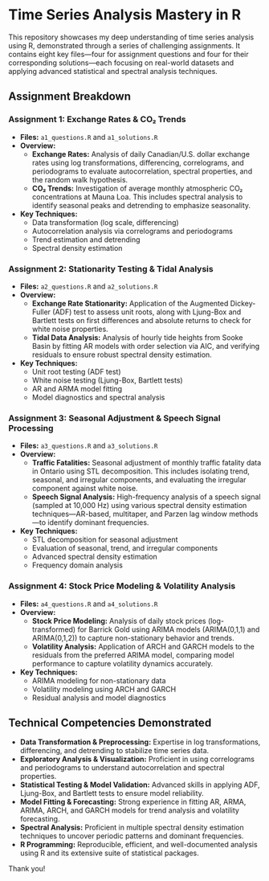# Time Series Analysis Mastery in R

This repository showcases my deep understanding of time series analysis using R, demonstrated through a series of challenging assignments. It contains eight key files—four for assignment questions and four for their corresponding solutions—each focusing on real-world datasets and applying advanced statistical and spectral analysis techniques.


## Assignment Breakdown

### **Assignment 1: Exchange Rates & CO₂ Trends**
- **Files:** `a1_questions.R` and `a1_solutions.R`
- **Overview:**  
  - **Exchange Rates:** Analysis of daily Canadian/U.S. dollar exchange rates using log transformations, differencing, correlograms, and periodograms to evaluate autocorrelation, spectral properties, and the random walk hypothesis.
  - **CO₂ Trends:** Investigation of average monthly atmospheric CO₂ concentrations at Mauna Loa. This includes spectral analysis to identify seasonal peaks and detrending to emphasize seasonality.
- **Key Techniques:**  
  - Data transformation (log scale, differencing)  
  - Autocorrelation analysis via correlograms and periodograms  
  - Trend estimation and detrending  
  - Spectral density estimation

### **Assignment 2: Stationarity Testing & Tidal Analysis**
- **Files:** `a2_questions.R` and `a2_solutions.R`
- **Overview:**  
  - **Exchange Rate Stationarity:** Application of the Augmented Dickey-Fuller (ADF) test to assess unit roots, along with Ljung-Box and Bartlett tests on first differences and absolute returns to check for white noise properties.
  - **Tidal Data Analysis:** Analysis of hourly tide heights from Sooke Basin by fitting AR models with order selection via AIC, and verifying residuals to ensure robust spectral density estimation.
- **Key Techniques:**  
  - Unit root testing (ADF test)  
  - White noise testing (Ljung-Box, Bartlett tests)  
  - AR and ARMA model fitting  
  - Model diagnostics and spectral analysis

### **Assignment 3: Seasonal Adjustment & Speech Signal Processing**
- **Files:** `a3_questions.R` and `a3_solutions.R`
- **Overview:**  
  - **Traffic Fatalities:** Seasonal adjustment of monthly traffic fatality data in Ontario using STL decomposition. This includes isolating trend, seasonal, and irregular components, and evaluating the irregular component against white noise.
  - **Speech Signal Analysis:** High-frequency analysis of a speech signal (sampled at 10,000 Hz) using various spectral density estimation techniques—AR-based, multitaper, and Parzen lag window methods—to identify dominant frequencies.
- **Key Techniques:**  
  - STL decomposition for seasonal adjustment  
  - Evaluation of seasonal, trend, and irregular components  
  - Advanced spectral density estimation  
  - Frequency domain analysis

### **Assignment 4: Stock Price Modeling & Volatility Analysis**
- **Files:** `a4_questions.R` and `a4_solutions.R`
- **Overview:**  
  - **Stock Price Modeling:** Analysis of daily stock prices (log-transformed) for Barrick Gold using ARIMA models (ARIMA(0,1,1) and ARIMA(0,1,2)) to capture non-stationary behavior and trends.
  - **Volatility Analysis:** Application of ARCH and GARCH models to the residuals from the preferred ARIMA model, comparing model performance to capture volatility dynamics accurately.
- **Key Techniques:**  
  - ARIMA modeling for non-stationary data  
  - Volatility modeling using ARCH and GARCH  
  - Residual analysis and model diagnostics

## Technical Competencies Demonstrated

- **Data Transformation & Preprocessing:** Expertise in log transformations, differencing, and detrending to stabilize time series data.
- **Exploratory Analysis & Visualization:** Proficient in using correlograms and periodograms to understand autocorrelation and spectral properties.
- **Statistical Testing & Model Validation:** Advanced skills in applying ADF, Ljung-Box, and Bartlett tests to ensure model reliability.
- **Model Fitting & Forecasting:** Strong experience in fitting AR, ARMA, ARIMA, ARCH, and GARCH models for trend analysis and volatility forecasting.
- **Spectral Analysis:** Proficient in multiple spectral density estimation techniques to uncover periodic patterns and dominant frequencies.
- **R Programming:** Reproducible, efficient, and well-documented analysis using R and its extensive suite of statistical packages.


Thank you! 

